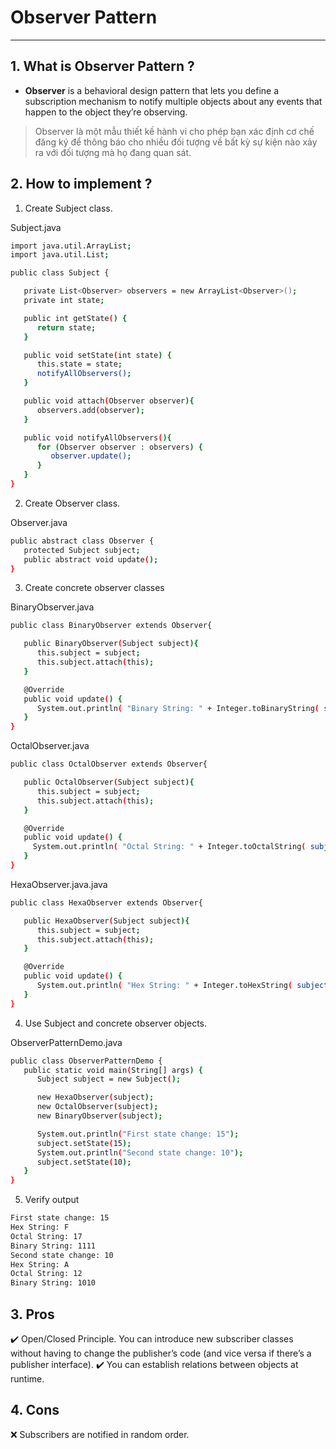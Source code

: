 # Observer Pattern

---

## 1. What is Observer Pattern ?

- **Observer** is a behavioral design pattern that lets you define a subscription mechanism to notify multiple objects about any events that happen to the object they’re observing.

> Observer là một mẫu thiết kế hành vi cho phép bạn xác định cơ chế đăng ký để thông báo cho nhiều đối tượng về bất kỳ sự kiện nào xảy ra với đối tượng mà họ đang quan sát.

## 2. How to implement ?

1. Create Subject class.

Subject.java

```sh
import java.util.ArrayList;
import java.util.List;

public class Subject {

   private List<Observer> observers = new ArrayList<Observer>();
   private int state;

   public int getState() {
      return state;
   }

   public void setState(int state) {
      this.state = state;
      notifyAllObservers();
   }

   public void attach(Observer observer){
      observers.add(observer);
   }

   public void notifyAllObservers(){
      for (Observer observer : observers) {
         observer.update();
      }
   }
}


```

2. Create Observer class.

Observer.java

```sh
public abstract class Observer {
   protected Subject subject;
   public abstract void update();
}
```

3. Create concrete observer classes

BinaryObserver.java

```sh
public class BinaryObserver extends Observer{

   public BinaryObserver(Subject subject){
      this.subject = subject;
      this.subject.attach(this);
   }

   @Override
   public void update() {
      System.out.println( "Binary String: " + Integer.toBinaryString( subject.getState() ) );
   }
}
```

OctalObserver.java

```sh
public class OctalObserver extends Observer{

   public OctalObserver(Subject subject){
      this.subject = subject;
      this.subject.attach(this);
   }

   @Override
   public void update() {
     System.out.println( "Octal String: " + Integer.toOctalString( subject.getState() ) );
   }
}
```

HexaObserver.java.java

```sh
public class HexaObserver extends Observer{

   public HexaObserver(Subject subject){
      this.subject = subject;
      this.subject.attach(this);
   }

   @Override
   public void update() {
      System.out.println( "Hex String: " + Integer.toHexString( subject.getState() ).toUpperCase() );
   }
}
```

4. Use Subject and concrete observer objects.

ObserverPatternDemo.java

```sh
public class ObserverPatternDemo {
   public static void main(String[] args) {
      Subject subject = new Subject();

      new HexaObserver(subject);
      new OctalObserver(subject);
      new BinaryObserver(subject);

      System.out.println("First state change: 15");
      subject.setState(15);
      System.out.println("Second state change: 10");
      subject.setState(10);
   }
}
```

5. Verify output

```sh
First state change: 15
Hex String: F
Octal String: 17
Binary String: 1111
Second state change: 10
Hex String: A
Octal String: 12
Binary String: 1010
```

## 3. Pros

✔️ Open/Closed Principle. You can introduce new subscriber classes without having to change the publisher’s code (and vice versa if there’s a publisher interface).
✔️ You can establish relations between objects at runtime.

## 4. Cons

❌ Subscribers are notified in random order.
